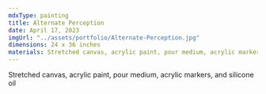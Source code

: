 ```yaml
---
mdxType: painting
title: Alternate Perception
date: April 17, 2023
imgUrl: "../assets/portfolio/Alternate-Perception.jpg"
dimensions: 24 x 36 inches
materials: Stretched canvas, acrylic paint, pour medium, acrylic markers, and silicone oil
---
```


Stretched canvas, acrylic paint, pour medium, acrylic markers, and silicone oil